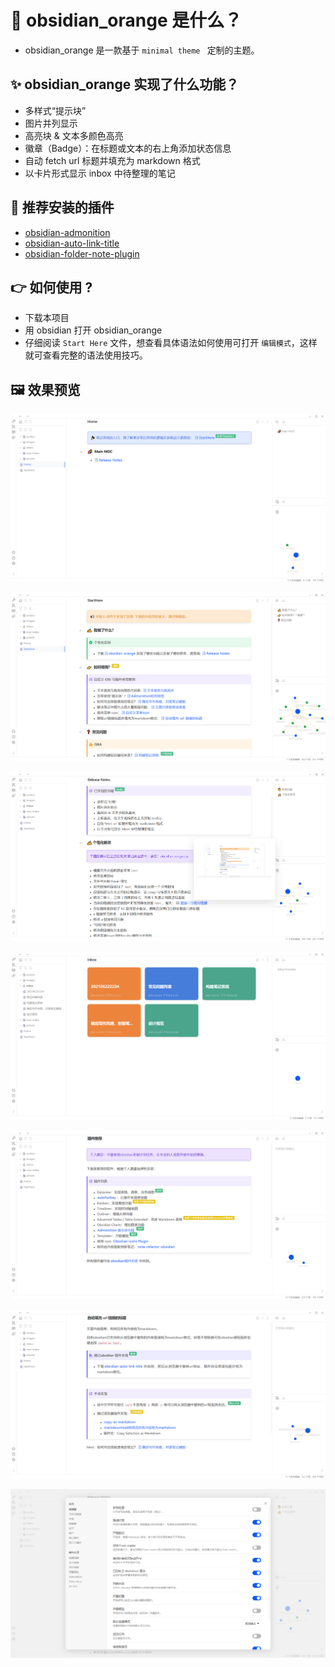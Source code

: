 # :tada: obsidian_orange 是什么？
- obsidian_orange 是一款基于 `minimal theme ` 定制的主题。

## :sparkles: obsidian_orange 实现了什么功能？
- 多样式“提示块”
- 图片并列显示
- 高亮块 & 文本多颜色高亮
- 徽章（Badge）：在标题或文本的右上角添加状态信息
- 自动 fetch url 标题并填充为 markdown 格式
- 以卡片形式显示 inbox 中待整理的笔记

## :triangular_flag_on_post: 推荐安装的插件
- [obsidian-admonition](https://github.com/valentine195/obsidian-admonition)
- [obsidian-auto-link-title](https://github.com/zolrath/obsidian-auto-link-title)
- [obsidian-folder-note-plugin](https://github.com/xpgo/obsidian-folder-note-plugin)

## :point_right: 如何使用 ?
- 下载本项目
- 用 obsidian 打开 obsidian_orange
- 仔细阅读 `Start Here` 文件，想查看具体语法如何使用可打开 `编辑模式`，这样就可查看完整的语法使用技巧。

## :framed_picture: 效果预览

![obsidian_orange_home](https://github.com/iEchoxu/obsidian_orange/blob/main/screenshots/obsidian_home.png)

![obsidian_orange_startHere](https://github.com/iEchoxu/obsidian_orange/blob/main/screenshots/obsidian_startHere.png)

![obsidian_orange-Release_Notes](https://github.com/iEchoxu/obsidian_orange/blob/main/screenshots/obsidian_release_notes.png)

![inbox](https://github.com/iEchoxu/obsidian_orange/blob/main/screenshots/obsidian_inbox.png)

![plugins](https://github.com/iEchoxu/obsidian_orange/blob/main/screenshots/obsidian_plugins.png)

![fetch url title](https://github.com/iEchoxu/obsidian_orange/blob/main/screenshots/obsidian_url.png)

![obsidian_settings](https://github.com/iEchoxu/obsidian_orange/blob/main/screenshots/obsidian_settings.png)
